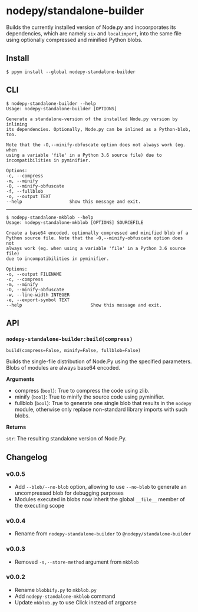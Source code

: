 # nodepy/standalone-builder

Builds the currently installed version of Node.py and incoorporates its
dependencies, which are namely `six` and `localimport`, into the same file
using optionally compressed and minified Python blobs.

## Install

    $ ppym install --global nodepy-standalone-builder

## CLI

    $ nodepy-standalone-builder --help
    Usage: nodepy-standalone-builder [OPTIONS]

    Generate a standalone-version of the installed Node.py version by inlining
    its dependencies. Optionally, Node.py can be inlined as a Python-blob,
    too.

    Note that the -O,--minify-obfuscate option does not always work (eg. when
    using a variable 'file' in a Python 3.6 source file) due to
    incompatibilities in pyminifier.

    Options:
    -c, --compress
    -m, --minify
    -O, --minify-obfuscate
    -f, --fullblob
    -o, --output TEXT
    --help                  Show this message and exit.

---

    $ nodepy-standalone-mkblob --help
    Usage: nodepy-standalone-mkblob [OPTIONS] SOURCEFILE

    Create a base64 encoded, optionally compressed and minified blob of a
    Python source file. Note that the -O,--minify-obfuscate option does not
    always work (eg. when using a variable 'file' in a Python 3.6 source file)
    due to incompatibilities in pyminifier.

    Options:
    -o, --output FILENAME
    -c, --compress
    -m, --minify
    -O, --minify-obfuscate
    -w, --line-width INTEGER
    -e, --export-symbol TEXT
    --help                          Show this message and exit.

## API

### `nodepy-standalone-builder:build(compress)`

```
build(compress=False, minify=False, fullblob=False)
```

Builds the single-file distribution of Node.Py using the specified
parameters. Blobs of modules are always base64 encoded.

__Arguments__

- compress (`bool`): True to compress the code using zlib.
- minify (`bool`): True to minify the source code using pyminifier.
- fullblob (`bool`): True to generate one single blob that results in
    the `nodepy` module, otherwise only replace non-standard library
    imports with such blobs.

__Returns__

`str`: The resulting standalone version of Node.Py.

## Changelog

### v0.0.5

- Add `--blob/--no-blob` option, allowing to use `--no-blob` to generate an
  uncompressed blob for debugging purposes
- Modules executed in blobs now inherit the global `__file__` member of the
  executing scope

### v0.0.4

- Rename from `nodepy-standalone-builder` to `@nodepy/standalone-builder`

### v0.0.3

- Removed `-s,--store-method` argument from `mkblob`

### v0.0.2

- Rename `blobbify.py` to `mkblob.py`
- Add `nodepy-standalone-mkblob` command
- Update `mkblob.py` to use Click instead of argparse
